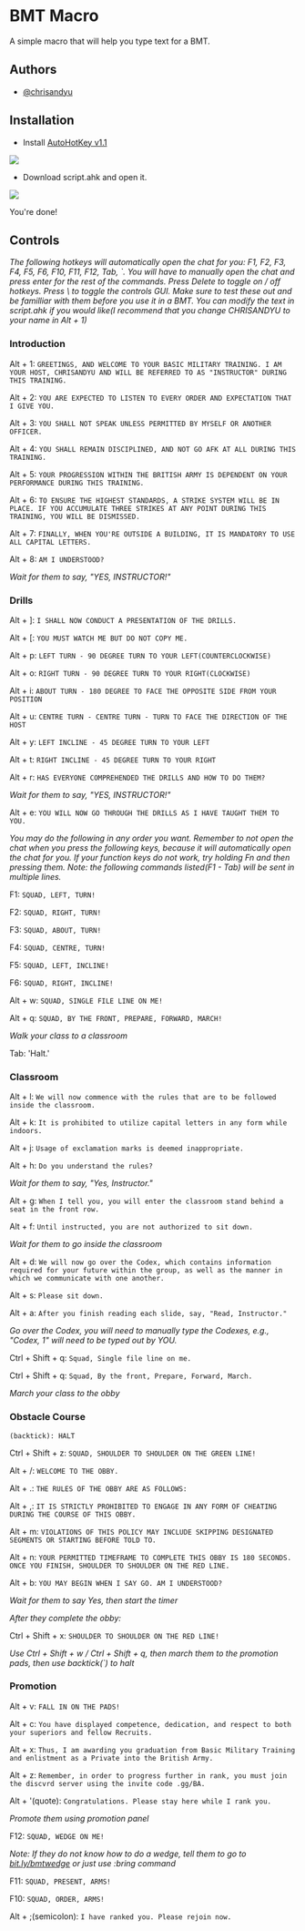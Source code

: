# BMT Macro

A simple macro that will help you type text for a BMT.


## Authors

- [@chrisandyu](https://github.com/Chrisandyu)



## Installation

- Install [AutoHotKey v1.1](https://www.autohotkey.com/download/)

![ ](https://i.ibb.co/tzcs2WG/ahk.png)

- Download script.ahk and open it.

![ ](https://i.ibb.co/MnM8PGb/ahk2.png)

You're done!

## Controls
  
*The following hotkeys will automatically open the chat for you: F1, F2, F3, F4, F5, F6, F10, F11, F12, Tab, `. 
You will have to manually open the chat and press enter for the rest of the commands.
Press Delete to toggle on / off hotkeys. Press \ to toggle the controls GUI.
Make sure to test these out and be familliar with them before you use it in a BMT.
You can modify the text in script.ahk if you would like(I recommend that you change CHRISANDYU to your name in Alt + 1)*

### Introduction
 
Alt + 1: `GREETINGS, AND WELCOME TO YOUR BASIC MILITARY TRAINING. I AM YOUR HOST, CHRISANDYU AND WILL BE REFERRED TO AS "INSTRUCTOR" DURING THIS TRAINING.`
 
Alt + 2: `YOU ARE EXPECTED TO LISTEN TO EVERY ORDER AND EXPECTATION THAT I GIVE YOU.`

Alt + 3: `YOU SHALL NOT SPEAK UNLESS PERMITTED BY MYSELF OR ANOTHER OFFICER.`

Alt + 4: `YOU SHALL REMAIN DISCIPLINED, AND NOT GO AFK AT ALL DURING THIS TRAINING.`

Alt + 5: `YOUR PROGRESSION WITHIN THE BRITISH ARMY IS DEPENDENT ON YOUR PERFORMANCE DURING THIS TRAINING.`

Alt + 6: `TO ENSURE THE HIGHEST STANDARDS, A STRIKE SYSTEM WILL BE IN PLACE. IF YOU ACCUMULATE THREE STRIKES AT ANY POINT DURING THIS TRAINING, YOU WILL BE DISMISSED.`
 
Alt + 7: `FINALLY, WHEN YOU'RE OUTSIDE A BUILDING, IT IS MANDATORY TO USE ALL CAPITAL LETTERS.`

Alt + 8: `AM I UNDERSTOOD?`

*Wait for them to say, "YES, INSTRUCTOR!"*

### Drills

Alt + ]: `I SHALL NOW CONDUCT A PRESENTATION OF THE DRILLS.`

Alt + [: `YOU MUST WATCH ME BUT DO NOT COPY ME.`

Alt + p: `LEFT TURN - 90 DEGREE TURN TO YOUR LEFT(COUNTERCLOCKWISE)`

Alt + o: `RIGHT TURN - 90 DEGREE TURN TO YOUR RIGHT(CLOCKWISE)`

Alt + i: `ABOUT TURN - 180 DEGREE TO FACE THE OPPOSITE SIDE FROM YOUR POSITION`

Alt + u: `CENTRE TURN - CENTRE TURN - TURN TO FACE THE DIRECTION OF THE HOST`

Alt + y: `LEFT INCLINE - 45 DEGREE TURN TO YOUR LEFT`

Alt + t: `RIGHT INCLINE - 45 DEGREE TURN TO YOUR RIGHT`

Alt + r: `HAS EVERYONE COMPREHENDED THE DRILLS AND HOW TO DO THEM?`

*Wait for them to say, "YES, INSTRUCTOR!"*

Alt + e: `YOU WILL NOW GO THROUGH THE DRILLS AS I HAVE TAUGHT THEM TO YOU.`

*You may do the following in any order you want. Remember to not open the chat when you press the following keys, because it will automatically open the chat for you. If your function keys do not work, try holding Fn and then pressing them. Note: the following commands listed(F1 - Tab) will be sent in multiple lines.*

F1: `SQUAD, LEFT, TURN!`

F2: `SQUAD, RIGHT, TURN!`

F3: `SQUAD, ABOUT, TURN!`

F4: `SQUAD, CENTRE, TURN!`

F5: `SQUAD, LEFT, INCLINE!`

F6: `SQUAD, RIGHT, INCLINE!`

Alt + w: `SQUAD, SINGLE FILE LINE ON ME!`

Alt + q: `SQUAD, BY THE FRONT, PREPARE, FORWARD, MARCH!` 

*Walk your class to a classroom*

Tab: 'Halt.'

### Classroom

Alt + l: `We will now commence with the rules that are to be followed inside the classroom.`

Alt + k: `It is prohibited to utilize capital letters in any form while indoors.`

Alt + j: `Usage of exclamation marks is deemed inappropriate.`

Alt + h: `Do you understand the rules?`

*Wait for them to say, "Yes, Instructor."*

Alt + g: `When I tell you, you will enter the classroom stand behind a seat in the front row.`

Alt + f: `Until instructed, you are not authorized to sit down.`

*Wait for them to go inside the classroom*

Alt + d: `We will now go over the Codex, which contains information required for your future within the group, as well as the manner in which we communicate with one another.`

Alt + s: `Please sit down.`

Alt + a: `After you finish reading each slide, say, "Read, Instructor."`

*Go over the Codex, you will need to manually type the Codexes, e.g., "Codex, 1" will need to be typed out by YOU.*

Ctrl + Shift + q: `Squad, Single file line on me.`

Ctrl + Shift + q: `Squad, By the front, Prepare, Forward, March.`

*March your class to the obby*

### Obstacle Course

`(backtick): HALT`

Ctrl + Shift + z: `SQUAD, SHOULDER TO SHOULDER ON THE GREEN LINE!`

Alt + /: `WELCOME TO THE OBBY.`

Alt + .: `THE RULES OF THE OBBY ARE AS FOLLOWS:`

Alt + ,: `IT IS STRICTLY PROHIBITED TO ENGAGE IN ANY FORM OF CHEATING DURING THE COURSE OF THIS OBBY.`

Alt + m: `VIOLATIONS OF THIS POLICY MAY INCLUDE SKIPPING DESIGNATED SEGMENTS OR STARTING BEFORE TOLD TO.`

Alt + n: `YOUR PERMITTED TIMEFRAME TO COMPLETE THIS OBBY IS 180 SECONDS. ONCE YOU FINISH, SHOULDER TO SHOULDER ON THE RED LINE.`

Alt + b: `YOU MAY BEGIN WHEN I SAY GO. AM I UNDERSTOOD?`

*Wait for them to say Yes, then start the timer*

*After they complete the obby:*

Ctrl + Shift + x: `SHOULDER TO SHOULDER ON THE RED LINE!`

*Use Ctrl + Shift + w / Ctrl + Shift + q, then march them to the promotion pads, then use backtick(`) to halt*

### Promotion

Alt + v: `FALL IN ON THE PADS!`

Alt + c: `You have displayed competence, dedication, and respect to both your superiors and fellow Recruits.`

Alt + x: `Thus, I am awarding you graduation from Basic Military Training and enlistment as a Private into the British Army.`

Alt + z: `Remember, in order to progress further in rank, you must join the discvrd server using the invite code .gg/BA.`

Alt + '(quote): `Congratulations. Please stay here while I rank you.`

*Promote them using promotion panel*

F12: `SQUAD, WEDGE ON ME!`

*Note: If they do not know how to do a wedge, tell them to go to [bit.ly/bmtwedge](bit.ly/bmtwedge) or just use :bring command*

F11: `SQUAD, PRESENT, ARMS!`

F10: `SQUAD, ORDER, ARMS!`

Alt + ;(semicolon): `I have ranked you. Please rejoin now.`

